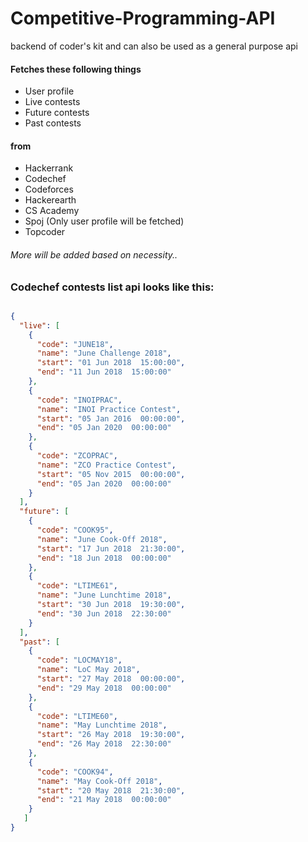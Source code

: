 # Competitive-Programming-API
backend of coder's kit and can also be used as a general purpose api

<h4> Fetches these following things</h4>

<ul>
<li>User profile</li>
<li>Live contests</li>
<li>Future contests</li>
<li>Past contests</li>
</ul>

<h4> from </h4>

<ul>
<li>Hackerrank</li>
<li>Codechef</li>
<li>Codeforces</li>
<li>Hackerearth</li>
<li>CS Academy</li>
<li>Spoj (Only user profile will be fetched)</li>
<li>Topcoder</li>
</ul>

<h6>More will be added based on necessity..</h6>

<h3>Codechef contests list api looks like this:</h3>

```json

{
  "live": [
    {
      "code": "JUNE18",
      "name": "June Challenge 2018",
      "start": "01 Jun 2018  15:00:00",
      "end": "11 Jun 2018  15:00:00"
    },
    {
      "code": "INOIPRAC",
      "name": "INOI Practice Contest",
      "start": "05 Jan 2016  00:00:00",
      "end": "05 Jan 2020  00:00:00"
    },
    {
      "code": "ZCOPRAC",
      "name": "ZCO Practice Contest",
      "start": "05 Nov 2015  00:00:00",
      "end": "05 Jan 2020  00:00:00"
    }
  ],
  "future": [
    {
      "code": "COOK95",
      "name": "June Cook-Off 2018",
      "start": "17 Jun 2018  21:30:00",
      "end": "18 Jun 2018  00:00:00"
    },
    {
      "code": "LTIME61",
      "name": "June Lunchtime 2018",
      "start": "30 Jun 2018  19:30:00",
      "end": "30 Jun 2018  22:30:00"
    }
  ],
  "past": [
    {
      "code": "LOCMAY18",
      "name": "LoC May 2018",
      "start": "27 May 2018  00:00:00",
      "end": "29 May 2018  00:00:00"
    },
    {
      "code": "LTIME60",
      "name": "May Lunchtime 2018",
      "start": "26 May 2018  19:30:00",
      "end": "26 May 2018  22:30:00"
    },
    {
      "code": "COOK94",
      "name": "May Cook-Off 2018",
      "start": "20 May 2018  21:30:00",
      "end": "21 May 2018  00:00:00"
    }
   ]
}
```
